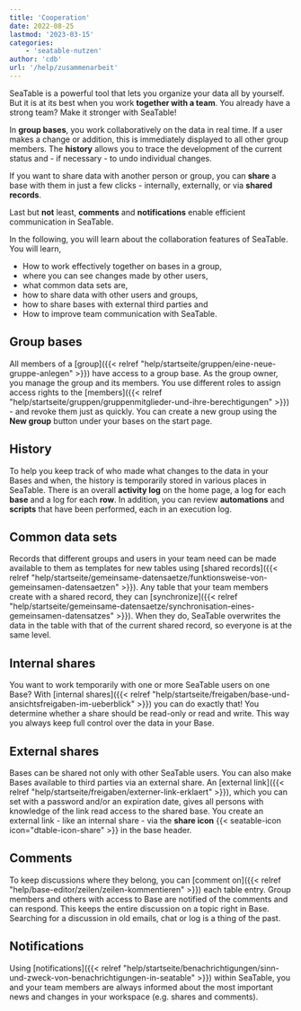 ```yaml
---
title: 'Cooperation'
date: 2022-08-25
lastmod: '2023-03-15'
categories:
    - 'seatable-nutzen'
author: 'cdb'
url: '/help/zusammenarbeit'
---
```


SeaTable is a powerful tool that lets you organize your data all by yourself. But it is at its best when you work **together with a team**. You already have a strong team? Make it stronger with SeaTable!

In **group bases**, you work collaboratively on the data in real time. If a user makes a change or addition, this is immediately displayed to all other group members. The **history** allows you to trace the development of the current status and - if necessary - to undo individual changes.

If you want to share data with another person or group, you can **share** a base with them in just a few clicks - internally, externally, or via **shared records**.

Last but **not** least, **comments** and **notifications** enable efficient communication in SeaTable.

In the following, you will learn about the collaboration features of SeaTable. You will learn,

- How to work effectively together on bases in a group,
- where you can see changes made by other users,
- what common data sets are,
- how to share data with other users and groups,
- how to share bases with external third parties and
- How to improve team communication with SeaTable.

## Group bases

All members of a [group]({{< relref "help/startseite/gruppen/eine-neue-gruppe-anlegen" >}}) have access to a group base. As the group owner, you manage the group and its members. You use different roles to assign access rights to the [members]({{< relref "help/startseite/gruppen/gruppenmitglieder-und-ihre-berechtigungen" >}}) - and revoke them just as quickly. You can create a new group using the **New group** button under your bases on the start page.

## History

To help you keep track of who made what changes to the data in your Bases and when, the history is temporarily stored in various places in SeaTable. There is an overall **activity log** on the home page, a log for each **base** and a log for each **row**. In addition, you can review **automations** and **scripts** that have been performed, each in an execution log.

## Common data sets

Records that different groups and users in your team need can be made available to them as templates for new tables using [shared records]({{< relref "help/startseite/gemeinsame-datensaetze/funktionsweise-von-gemeinsamen-datensaetzen" >}}). Any table that your team members create with a shared record, they can [synchronize]({{< relref "help/startseite/gemeinsame-datensaetze/synchronisation-eines-gemeinsamen-datensatzes" >}}). When they do, SeaTable overwrites the data in the table with that of the current shared record, so everyone is at the same level.

## Internal shares

You want to work temporarily with one or more SeaTable users on one Base? With [internal shares]({{< relref "help/startseite/freigaben/base-und-ansichtsfreigaben-im-ueberblick" >}}) you can do exactly that! You determine whether a share should be read-only or read and write. This way you always keep full control over the data in your Base.

## External shares

Bases can be shared not only with other SeaTable users. You can also make Bases available to third parties via an external share. An [external link]({{< relref "help/startseite/freigaben/externer-link-erklaert" >}}), which you can set with a password and/or an expiration date, gives all persons with knowledge of the link read access to the shared base. You create an external link - like an internal share - via the **share icon** {{< seatable-icon icon="dtable-icon-share" >}} in the base header.

## Comments

To keep discussions where they belong, you can [comment on]({{< relref "help/base-editor/zeilen/zeilen-kommentieren" >}}) each table entry. Group members and others with access to Base are notified of the comments and can respond. This keeps the entire discussion on a topic right in Base. Searching for a discussion in old emails, chat or log is a thing of the past.

## Notifications

Using [notifications]({{< relref "help/startseite/benachrichtigungen/sinn-und-zweck-von-benachrichtigungen-in-seatable" >}}) within SeaTable, you and your team members are always informed about the most important news and changes in your workspace (e.g. shares and comments).
